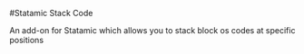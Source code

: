 #Statamic Stack Code

An add-on for Statamic which allows you to stack block os codes at specific positions